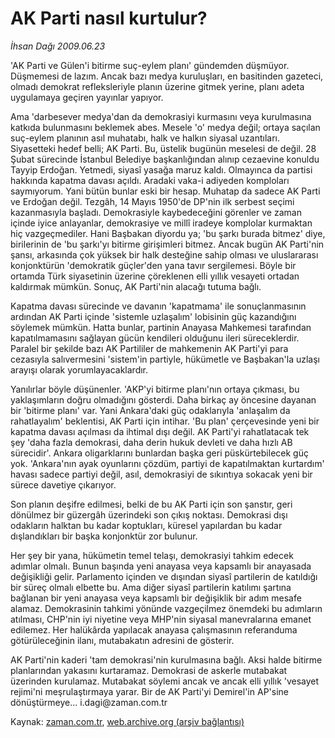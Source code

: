 # AK Parti nasıl kurtulur?

*İhsan Dağı 2009.06.23*

<tr><td class="metin" colspan="2" style="padding-top: 20px; padding-left: 5px; padding-right: 10px;">'AK Parti ve Gülen'i bitirme suç-eylem planı' gündemden düşmüyor. Düşmemesi de lazım. Ancak bazı medya kuruluşları, en basitinden gazeteci, olmadı demokrat refleksleriyle planın üzerine gitmek yerine, planı adeta uygulamaya geçiren yayınlar yapıyor.</td></tr><tr><td class="metin" colspan="2" style="padding-top: 20px; padding-left: 5px; padding-right: 10px;"><p>Ama 'darbesever medya'dan da demokrasiyi kurmasını veya kurulmasına katkıda bulunmasını beklemek abes. Mesele 'o' medya değil; ortaya saçılan suç-eylem planının asıl muhatabı, halk ve halkın siyasal uzantıları. Siyasetteki hedef belli; AK Parti. Bu, üstelik bugünün meselesi de değil. 28 Şubat sürecinde İstanbul Belediye başkanlığından alınıp cezaevine konuldu Tayyip Erdoğan. Yetmedi, siyasî yasağa maruz kaldı. Olmayınca da partisi hakkında kapatma davası açıldı. Aradaki vaka-i adiyeden komploları saymıyorum. Yani bütün bunlar eski bir hesap. Muhatap da sadece AK Parti ve Erdoğan değil. Tezgâh, 14 Mayıs 1950'de DP'nin ilk serbest seçimi kazanmasıyla başladı. Demokrasiyle kaybedeceğini görenler ve zaman içinde iyice anlayanlar, demokrasiye ve millî iradeye komplolar kurmaktan hiç vazgeçmediler. Hani Başbakan diyordu ya; 'bu şarkı burada bitmez' diye, birilerinin de 'bu şarkı'yı bitirme girişimleri bitmez. Ancak bugün AK Parti'nin şansı, arkasında çok yüksek bir halk desteğine sahip olması ve uluslararası konjonktürün 'demokratik güçler'den yana tavır sergilemesi. Böyle bir ortamda Türk siyasetinin üzerine çöreklenen elli yıllık vesayeti ortadan kaldırmak mümkün. Sonuç, AK Parti'nin alacağı tutuma bağlı.
<p>Kapatma davası sürecinde ve davanın 'kapatmama' ile sonuçlanmasının ardından AK Parti içinde 'sistemle uzlaşalım' lobisinin güç kazandığını söylemek mümkün. Hatta bunlar, partinin Anayasa Mahkemesi tarafından kapatılmamasını sağlayan gücün kendileri olduğunu ileri süreceklerdir. Paralel bir şekilde bazı AK Partililer de mahkemenin AK Parti'yi para cezasıyla salıvermesini 'sistem'in partiyle, hükümetle ve Başbakan'la uzlaşı arayışı olarak yorumlayacaklardır.
<p>Yanılırlar böyle düşünenler. 'AKP'yi bitirme planı'nın ortaya çıkması, bu yaklaşımların doğru olmadığını gösterdi. Daha birkaç ay öncesine dayanan bir 'bitirme planı' var. Yani Ankara'daki güç odaklarıyla 'anlaşalım da rahatlayalım' beklentisi, AK Parti için intihar. 'Bu plan' çerçevesinde yeni bir kapatma davası açılması da ihtimal dışı değil. AK Parti'yi rahatlatacak tek şey 'daha fazla demokrasi, daha derin hukuk devleti ve daha hızlı AB sürecidir'. Ankara oligarklarını bunlardan başka geri püskürtebilecek güç yok. 'Ankara'nın ayak oyunlarını çözdüm, partiyi de kapatılmaktan kurtardım' havası sadece partiyi değil, asıl, demokrasiyi de sıkıntıya sokacak yeni bir sürece davetiye çıkarıyor.
<p>Son planın deşifre edilmesi, belki de bu AK Parti için son şanstır, geri dönülmez bir güzergâh üzerindeki son çıkış noktası. Demokrasi dışı odakların halktan bu kadar koptukları, küresel yapılardan bu kadar dışlandıkları bir başka konjonktür zor bulunur.
<p>Her şey bir yana, hükümetin temel telaşı, demokrasiyi tahkim edecek adımlar olmalı. Bunun başında yeni anayasa veya kapsamlı bir anayasada değişikliği gelir. Parlamento içinden ve dışından siyasî partilerin de katıldığı bir süreç olmalı elbette bu. Ama diğer siyasî partilerin katılımı şartına bağlanan bir yeni anayasa veya kapsamlı bir değişiklik bir adım mesafe alamaz. Demokrasinin tahkimi yönünde vazgeçilmez önemdeki bu adımların atılması, CHP'nin iyi niyetine veya MHP'nin siyasal manevralarına emanet edilemez. Her halükârda yapılacak anayasa çalışmasının referanduma götürüleceğinin ilanı, mutabakatın adresini de gösterir.
<p>AK Parti'nin kaderi 'tam demokrasi'nin kurulmasına bağlı. Aksi halde bitirme planlarından yakasını kurtaramaz. Demokrasi de askerle mutabakat üzerinden kurulamaz. Mutabakat söylemi ancak ve ancak elli yıllık 'vesayet rejimi'ni meşrulaştırmaya yarar. Bir de AK Parti'yi Demirel'in AP'sine dönüştürmeye... i.dagi@zaman.com.tr <br/></p></p></p></p></p></p></td></tr>

Kaynak: [zaman.com.tr](http://zaman.com.tr/yazar.do?yazino=861918), [web.archive.org (arşiv bağlantısı)](http://web.archive.org/web/20090626002201/http://www.zaman.com.tr:80/yazar.do?yazino=861918)
